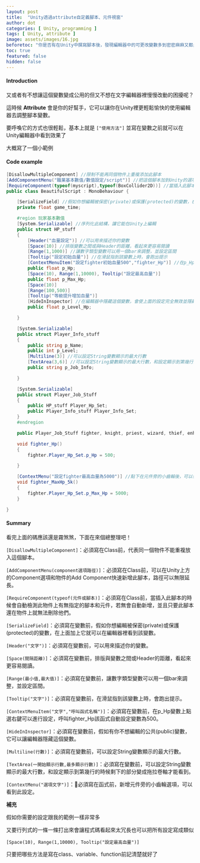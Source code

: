 ```yaml
---
layout: post
title:  "Unity透過attribute自定義腳本、元件視窗"
author: dot
categories: [ Unity, programming ]
tags: [ Unity, attribute ]
image: assets/images/16.jpg
beforetoc: "你是否有在Unity中撰寫腳本後，發現編輯器中的可更改變數多到密密麻麻又都是英文要一一看懂很累的情況？"
toc: true
featured: false
hidden: false
---
```




#### Introduction



又或者有不想讓這個變數變成公用的但又不想在文字編輯器裡慢慢改動的困擾呢？

這時候 **Attribute** 會是你的好幫手，它可以讓你在Unity裡更輕鬆愉快的使用編輯器去調整腳本變數。

要呼喚它的方式也很輕鬆，基本上就是 `["使用方法"]` 並寫在變數之前就可以在Unity編輯器中看到效果了

大概寫了一個小範例



#### Code example



```csharp
[DisallowMultipleComponent] //限制不能再同個物件上重複添加此腳本
[AddComponentMenu("職業基本數值/數值設定/script")] //把這個腳本加到Unity的選項Component並創建一個分類叫做"職業基本數值">"數值設定"裡的script選下去後就可以把這個腳本加到物件裡
[RequireComponent(typeof(myscript),typeof(BoxCollider2D))] //當插入此腳本的時候會自動檢測此物件上有無myscript腳本和Collider2D元件，若無會自動新增，並且無法刪除他們
public class BeautifulScript : MonoBehaviour {

	[SerializeField] //假如你想編輯被保密(private)或保護(protected)的變數，在上面加上它就可以在編輯器裡看到該變數
	private float game_time;

	#region 玩家基本數值
	[System.Serializable] //序列化此結構，讓它能在Unity上編輯
    public struct HP_stuff
    {
		[Header("血量設定")] //可以用來描述你的變數
		[Space(10)] //排版變數之間或與Header的距離，看起來更容易閱讀		
		[Range(1,1000)] //讓數字類型變數可以用一個bar來調整，並設定區間
		[Tooltip("設定初始血量")] //在滑鼠指到該變數上時，會跑出提示
		[ContextMenuItem("設定fighter初始血量500","fighter_Hp")] //在p_Hp變數上點選右鍵可以進行設定，呼叫fighter_Hp該函式自動設定變數為500
        public float p_Hp;
		[Space(10), Range(1,10000), Tooltip("設定最高血量")]				
        public float p_Max_Hp;
		[Space(10)]		
		[Range(100,500)]
		[Tooltip("等級提升增加血量")]
		[HideInInspector] //在編輯器中隱藏這個變數，會使上面的設定完全無效並隱藏變數
        public float p_Level_Hp;

    }

	[System.Serializable]	
    public struct Player_Info_stuff
    {
        public string p_Name;
        public int p_Level;
		[Multiline(3)] //可以設定String變數顯示的最大行數
		[TextArea(3,6)] //可以設定String變數顯示的最大行數，和設定顯示到第幾行的時候剩下的部分變成拖拉卷軸才能看到
		public string p_Job_Info;

    }

	[System.Serializable]
	public struct Player_Job_Stuff 
	{
		public HP_stuff Player_Hp_Set;
		public Player_Info_stuff Player_Info_Set;
	}
	#endregion

	public Player_Job_Stuff fighter, knight, priest, wizard, thief, enhancer, grappler, harpist, ranger, lancer;

	void fighter_Hp()
	{
		fighter.Player_Hp_Set.p_Hp = 500;

	}

	[ContextMenu("設定fighter最高血量為5000")] //點下在元件旁的小齒輪後，可以看到此設定，按下就可呼叫寫在他頭上的函式
	void fighter_MaxHp_5k()
	{
		fighter.Player_Hp_Set.p_Max_Hp = 5000;
	}

}
```



#### Summary



看完上面的碼應該還是霧煞煞，下面在來個總整理吧！



`[DisallowMultipleComponent]`：必須寫在Class前，代表同一個物件不能重複放入這個腳本。

`[AddComponentMenu(component選項路徑)]`：必須寫在Class前，可以在Unity上方的Component選項和物件的Add Component快速新增此腳本，路徑可以無限延長。

`[RequireComponent(typeof(元件或腳本)]`：必須寫在Class前，當插入此腳本的時候會自動檢測此物件上有無指定的腳本和元件，若無會自動新增，並且只要此腳本還在物件上就無法刪除他們。

`[SerializeField]`：必須寫在變數前，假如你想編輯被保密(private)或保護(protected)的變數，在上面加上它就可以在編輯器裡看到該變數。

`[Header("文字")]`：必須寫在變數前，可以用來描述你的變數。

`[Space(間隔距離)]`：必須寫在變數前，排版與變數之間或Header的距離，看起來更容易閱讀。

`[Range(最小值,最大值)]`：必須寫在變數前，讓數字類型變數可以用一個bar來調整，並設定區間。

`[Tooltip("文字")]`：必須寫在變數前，在滑鼠指到該變數上時，會跑出提示。

`[ContextMenuItem("文字","呼叫函式名稱")]`：必須寫在變數前，在p_Hp變數上點選右鍵可以進行設定，呼叫fighter_Hp該函式自動設定變數為500。

`[HideInInspector]`：必須寫在變數前，假如有你不想編輯的公共(public)變數，它可以讓編輯器隱藏這個變數。

`[Multiline(行數)]`：必須寫在變數前，可以設定String變數顯示的最大行數。

`[TextArea(一開始顯示行數,最多顯示行數)]`：必須寫在變數前，可以設定String變數顯示的最大行數，和設定顯示到第幾行的時候剩下的部分變成拖拉卷軸才能看到。

`[ContextMenu("選項文字")]`：必須寫在函式前，新增元件旁的小齒輪選項，可以看到此設定。



**補充**

假如你需要的設定跟我的範例一樣非常多

又要行列式的一條一條打出來會讓程式碼看起來太冗長也可以把所有設定寫成類似

`[Space(10), Range(1,10000), Tooltip("設定最高血量")]`

只要把哪些方法是寫在class、variable、function前記清楚就好了

